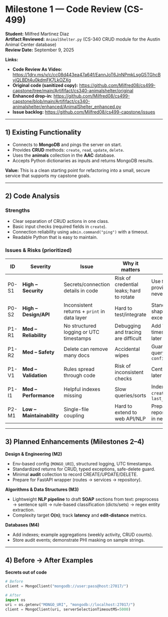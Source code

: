 # Milestone 1 — Code Review (CS-499)

**Student:** Milfred Martinez Diaz  
**Artifact Reviewed:** `AnimalShelter.py` (CS-340 CRUD module for the Austin Animal Center database)  
**Review Date:** September 9, 2025  

**Links:**  
- **Code Review As Video:** https://1drv.ms/v/c/cc08d443ea47a64f/EannJoT6JnNPmkLsgG5TGhcBvjQLBDt4u0kdmFK7LkOZXg
- **Original code (sanitized copy):** https://github.com/Milfred08/cs499-capstone/tree/main/Artififact/cs340-animalshelter/original  
- **Enhanced drop-in:** https://github.com/Milfred08/cs499-capstone/blob/main/Artififact/cs340-animalshelter/enhanced/AnimalShelter_enhanced.py  
- **Issue backlog:** https://github.com/Milfred08/cs499-capstone/issues  


---

## 1) Existing Functionality

- Connects to **MongoDB** and pings the server on start.  
- Provides **CRUD** methods: `create`, `read`, `update`, `delete`.  
- Uses the **animals** collection in the **AAC** database.  
- Accepts Python dictionaries as inputs and returns MongoDB results.

**Value:** This is a clean starting point for refactoring into a small, secure service that supports my capstone goals.

---

## 2) Code Analysis

### Strengths
- Clear separation of CRUD actions in one class.  
- Basic input checks (required fields in `create`).  
- Connection reliability using `admin.command("ping")` with a timeout.  
- Readable Python that is easy to maintain.

### Issues & Risks (prioritized)

| ID | Severity | Issue | Why it matters | Fix Plan |
|---|---|---|---|---|
| P0-S1 | **High – Security** | Secrets/connection details in code | Risk of credential leaks; hard to rotate | Use `MONGO_URI` env var; provide `.env.example`; never commit real `.env` |
| P0-S2 | **High – Design/API** | Inconsistent returns + `print` in data layer | Hard to test/integrate | Standardize return shapes; raise typed exceptions; use `logging` |
| P1-R1 | **Med – Reliability** | No structured logging or UTC timestamps | Debugging and tracing are difficult | Add `logging` with UTC timestamps; request IDs later |
| P1-R2 | **Med – Safety** | Delete can remove many docs | Accidental wipes | Guard against empty query unless `confirm_delete=False` |
| P1-V1 | **Med – Validation** | Rules spread through code | Risk of inconsistent checks | Centralize validation; later move to pydantic |
| P1-I1 | **Med – Performance** | Helpful indexes missing | Slow queries/sorts | Index `animal_id`, `created_timestamp`, `last_modified_timestamp` |
| P2-M1 | **Low – Maintainability** | Single-file coupling | Hard to extend to web API/NLP | Prepare repository/service split in next milestone |

---

## 3) Planned Enhancements (Milestones 2–4)

**Design & Engineering (M2)**  
- Env-based config (`MONGO_URI`), structured logging, UTC timestamps.  
- Standardized returns for CRUD, typed exceptions, safe-delete guard.  
- Minimal **audit** collection to record CREATE/UPDATE/DELETE.  
- Prepare for FastAPI wrapper (routes → services → repository).

**Algorithms & Data Structures (M3)**  
- Lightweight **NLP pipeline** to draft **SOAP** sections from text: preprocess → sentence split → rule-based classification (dicts/sets) → regex entity extraction.  
- Complexity target **O(n)**; track **latency** and **edit-distance** metrics.

**Databases (M4)**  
- Add indexes; example aggregations (weekly activity, CRUD counts).  
- Store audit events; demonstrate PHI masking on sample strings.

---

## 4) Before → After Examples

**Secrets out of code**
```py
# Before
client = MongoClient("mongodb://user:pass@host:27017/")

# After
import os
uri = os.getenv("MONGO_URI", "mongodb://localhost:27017/")
client = MongoClient(uri, serverSelectionTimeoutMS=5000)

